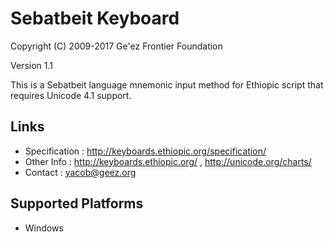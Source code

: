 Sebatbeit Keyboard
=====================

Copyright (C) 2009-2017 Ge'ez Frontier Foundation

Version 1.1

This is a Sebatbeit language mnemonic input method for Ethiopic script that requires Unicode 4.1 support.

Links
-----

 * Specification :  http://keyboards.ethiopic.org/specification/ 
 * Other Info    :  http://keyboards.ethiopic.org/ , http://unicode.org/charts/ 
 * Contact       :  yacob@geez.org 

Supported Platforms
-------------------
 * Windows
 